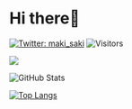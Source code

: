 # Hi there👋

[![Twitter: maki_saki](https://img.shields.io/twitter/follow/maki_saki?style=social)](https://twitter.com/maki_saki)
![Visitors](https://visitor-badge.glitch.me/badge?page_id=maple0603&left_color=gray&right_color=blue)

![](https://github-profile-summary-cards.vercel.app/api/cards/profile-details?username=maple0603&theme=vue)

![GitHub Stats](https://github-readme-stats.vercel.app/api?username=maple0603&show_icons=true)

[![Top Langs](https://github-readme-stats.vercel.app/api/top-langs/?username=maple0603&layout=compact&langs_count=6)](https://github.com/anuraghazra/github-readme-stats)
